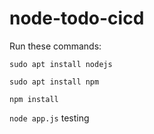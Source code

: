 # node-todo-cicd

Run these commands:


`sudo apt install nodejs`


`sudo apt install npm`


`npm install`

`node app.js`
testing

